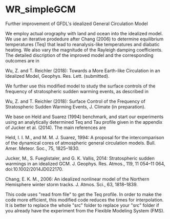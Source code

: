 # WR_simpleGCM
Further improvement of GFDL's idealized General Circulation Model

We employ actual orography with land and ocean into the idealized model. We use an iterative prodedure after Chang (2006) to determine equilibrium temperatures (Teq) that lead to reanalysis-like temperatures and diabatic heating.  We also vary the magnitude of the Rayleigh damping coefficients. The detailed discription of the improved model and the corresponding outcomes are in 

Wu, Z. and T. Reichler (2018): Towards a More Earth-like Circulation in an Idealized Model, Geophys. Res. Lett. (submitted).

We further use this modified model to study the surface controls of the frequency of stratospheric sudden warming events, as described in 

Wu, Z. and T. Reichler (2018): Surface Control of the Frequency of Stratospheric Sudden Warming Events, J. Climate (in preparation).

We base on Held and Suarez (1994) benchmark, and start our experiments using an analytically determined Teq and Tau profile given in the appendix of Jucker et al. (2014). The main references are

Held, I. I. M., and M. M. J. Suarez, 1994: A proposal for the intercomparison of the dynamical cores of atmospheric general circulation models. Bull. Amer. Meteor. Soc., 75, 1825–1830.

Jucker, M., S. Fueglistaler, and G. K. Vallis, 2014: Stratospheric sudden warmings in an idealized GCM. J. Geophys. Res. Atmos., 119, 11 054–11 064, doi:10.1002/2014JD022170.

Chang, E. K. M., 2006: An idealized nonlinear model of the Northern Hemisphere winter storm tracks. J. Atmos. Sci., 63, 1818–1839.

This code uses "read from file" to get the Teq profile. In order to make the code more efficient, this modified code reduces the times for interpolation. It is better to replace the whole "src" folder to replace your "src" folder if you already have the experiment from the Flexible Modeling System (FMS). 
